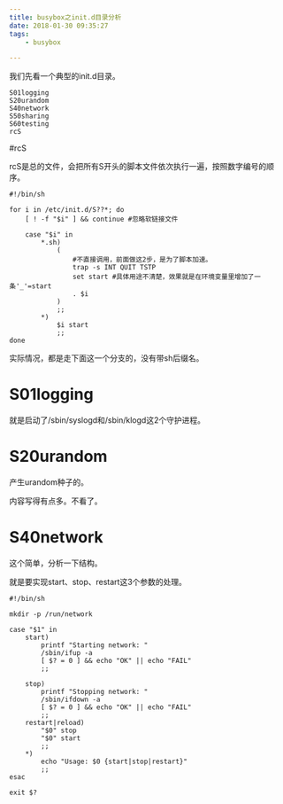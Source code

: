 ```yaml
---
title: busybox之init.d目录分析
date: 2018-01-30 09:35:27
tags:
	- busybox

---
```




我们先看一个典型的init.d目录。

```
S01logging
S20urandom
S40network
S50sharing
S60testing
rcS
```



#rcS

rcS是总的文件，会把所有S开头的脚本文件依次执行一遍，按照数字编号的顺序。

```
#!/bin/sh

for i in /etc/init.d/S??*; do
    [ ! -f "$i" ] && continue #忽略软链接文件
    
    case "$i" in 
        *.sh)
            (
                #不直接调用，前面做这2步，是为了脚本加速。
                trap -s INT QUIT TSTP
                set start #具体用途不清楚，效果就是在环境变量里增加了一条'_'=start
                . $i
            )
            ;;
        *)
            $i start
            ;;
done
```

实际情况，都是走下面这一个分支的，没有带sh后缀名。

# S01logging

就是启动了/sbin/syslogd和/sbin/klogd这2个守护进程。

# S20urandom

产生urandom种子的。

内容写得有点多。不看了。

# S40network

这个简单，分析一下结构。

就是要实现start、stop、restart这3个参数的处理。

```
#!/bin/sh

mkdir -p /run/network

case "$1" in
    start)
        printf "Starting network: "
        /sbin/ifup -a
        [ $? = 0 ] && echo "OK" || echo "FAIL"
        ;;
       
    stop)
        printf "Stopping network: "
        /sbin/ifdown -a
        [ $? = 0 ] && echo "OK" || echo "FAIL"
        ;;
    restart|reload)
        "$0" stop
        "$0" start
        ;;
    *)
        echo "Usage: $0 {start|stop|restart}"
        ;;
esac

exit $?
```

